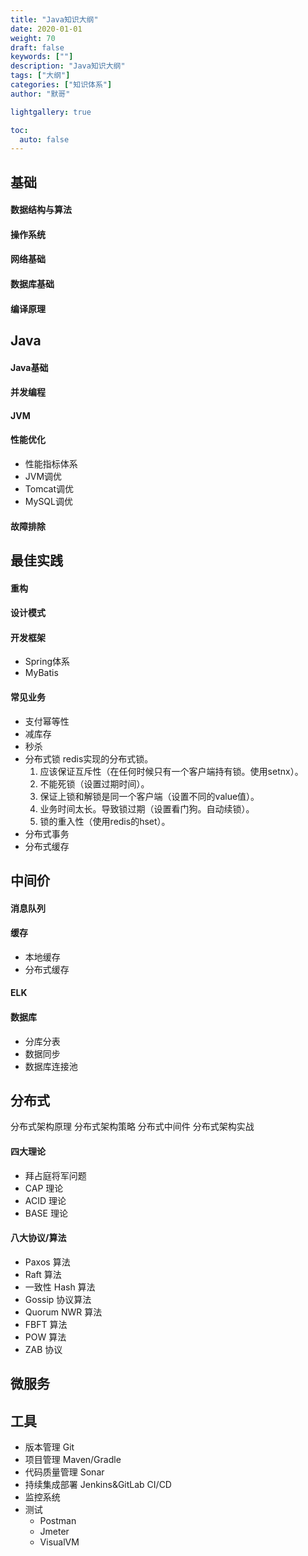 ```yaml
---  
title: "Java知识大纲"  
date: 2020-01-01
weight: 70  
draft: false  
keywords: [""]  
description: "Java知识大纲"  
tags: ["大纲"]  
categories: ["知识体系"]  
author: "默哥"  

lightgallery: true

toc:
  auto: false
---  
```

## 基础
#### 数据结构与算法

#### 操作系统

#### 网络基础

#### 数据库基础

#### 编译原理

## Java
#### Java基础

#### 并发编程

#### JVM

#### 性能优化
* 性能指标体系
* JVM调优
* Tomcat调优
* MySQL调优

#### 故障排除

## 最佳实践

#### 重构

#### 设计模式

#### 开发框架
* Spring体系
* MyBatis

#### 常见业务
* 支付幂等性
* 减库存
* 秒杀
* 分布式锁
    redis实现的分布式锁。
    1. 应该保证互斥性（在任何时候只有一个客户端持有锁。使用setnx）。
    2. 不能死锁（设置过期时间）。
    3. 保证上锁和解锁是同一个客户端（设置不同的value值）。
    4. 业务时间太长。导致锁过期（设置看门狗。自动续锁）。
    5. 锁的重入性（使用redis的hset）。
* 分布式事务
* 分布式缓存

## 中间价
#### 消息队列

#### 缓存
* 本地缓存
* 分布式缓存

#### ELK

#### 数据库
* 分库分表
* 数据同步
* 数据库连接池

## 分布式
分布式架构原理
分布式架构策略
分布式中间件
分布式架构实战
#### 四大理论
* 拜占庭将军问题
* CAP 理论
* ACID 理论
* BASE 理论

#### 八大协议/算法
* Paxos 算法
* Raft 算法
* 一致性 Hash 算法
* Gossip 协议算法
* Quorum NWR 算法
* FBFT 算法
* POW 算法
* ZAB 协议

## 微服务

## 工具
* 版本管理 Git
* 项目管理 Maven/Gradle
* 代码质量管理 Sonar
* 持续集成部署 Jenkins&GitLab CI/CD
* 监控系统
* 测试
    * Postman
    * Jmeter
    * VisualVM